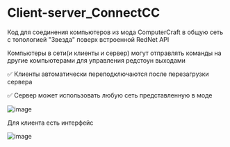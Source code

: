 # Client-server_ConnectCC
Код для соединения компьютеров из мода ComputerCraft в общую сеть с топологией "Звезда" поверх встроенной RedNet API

Компьютеры в сети(и клиенты и сервер) могут отправлять команды на другие компьютерами для управления редстоун выходами

✅ Клиенты автоматически переподключаются после перезагрузки сервера

✅ Сервер может использовать любую сеть представленную в моде

![image](https://drive.google.com/uc?export=view&id=1-METdBN95Wx7QXS2J25HoK0JUZGikfAA)

Для клиента есть интерфейс

![image](https://drive.google.com/uc?export=view&id=1LyqMOT8wYDKzU3kNc9A9dFLkQcWxx7Yd)
